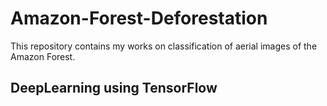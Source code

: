 # Amazon-Forest-Deforestation
This repository contains my works on classification of aerial images of the Amazon Forest.

## DeepLearning using TensorFlow
